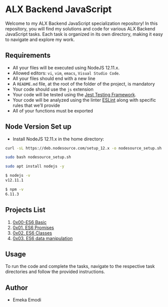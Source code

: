 # ALX Backend JavaScript

Welcome to my ALX Backend JavaScript specialization repository! In this repository, you will find my solutions and code for various ALX Backend JavaScript tasks. Each task is organized in its own directory, making it easy to navigate and explore my work.


## Requirements

- All your files will be executed using NodeJS 12.11.x.
- Allowed editors: `vi`, `vim`, `emacs`, `Visual Studio Code`.
- All your files should end with a new line
- A `README.md` file, at the root of the folder of the project, is mandatory
- Your code should use the `js` extension
- Your code will be tested using the [Jest Testing Framework](https://jestjs.io/).
- Your code will be analyzed using the linter [ESLint](https://eslint.org/) along with specific rules that we’ll provide
- All of your functions must be exported


## Node Version Set up

- Install NodeJS 12.11.x in the home directory:
```bash
curl -sL https://deb.nodesource.com/setup_12.x -o nodesource_setup.sh

sudo bash nodesource_setup.sh

sudo apt install nodejs -y
```

```bash
$ nodejs -v
v12.11.1

$ npm -v
6.11.3
```

## Projects List

1) [0x00-ES6 Basic](0x00-ES6_basic/)
2) [0x01. ES6 Promises](0x01-ES6_promise/)
3) [0x02. ES6 Classes](0x02-ES6_classes/)
4) [0x03. ES6 data manipulation](0x03-ES6_data_manipulation/)

## Usage

To run the code and complete the tasks, navigate to the respective task directories and follow the provided instructions.

## Author

- Emeka Emodi

